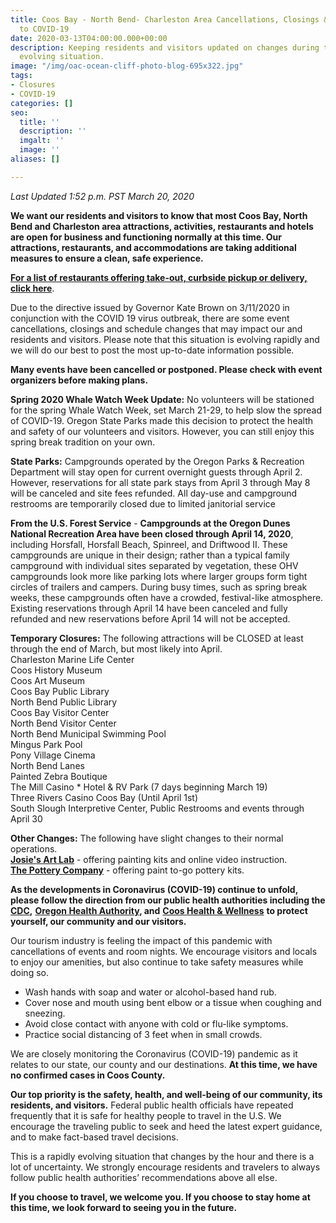 ```yaml
---
title: Coos Bay - North Bend- Charleston Area Cancellations, Closings & Changes Due
  to COVID-19
date: 2020-03-13T04:00:00.000+00:00
description: Keeping residents and visitors updated on changes during this rapidly
  evolving situation.
image: "/img/oac-ocean-cliff-photo-blog-695x322.jpg"
tags:
- Closures
- COVID-19
categories: []
seo:
  title: ''
  description: ''
  imgalt: ''
  image: ''
aliases: []

---
```

_Last Updated 1:52 p.m. PST March 20, 2020_

**We want our residents and visitors to know that most Coos Bay, North Bend and Charleston area attractions, activities, restaurants and hotels are open for business and functioning normally at this time. Our attractions, restaurants, and accommodations are taking additional measures to ensure a clean, safe experience.**

[**For a list of restaurants offering take-out, curbside pickup or delivery, click here**](/dining-options-takeout/).

Due to the directive issued by Governor Kate Brown on 3/11/2020 in conjunction with the COVID 19 virus outbreak, there are some event cancellations, closings and schedule changes that may impact our and residents and visitors. Please note that this situation is evolving rapidly and we will do our best to post the most up-to-date information possible.

**Many events have been cancelled or postponed. Please check with event organizers before making plans.**

**Spring 2020 Whale Watch Week Update:** No volunteers will be stationed for the spring Whale Watch Week, set March 21-29, to help slow the spread of COVID-19. Oregon State Parks made this decision to protect the health and safety of our volunteers and visitors. However, you can still enjoy this spring break tradition on your own.

**State Parks:** Campgrounds operated by the Oregon Parks & Recreation Department will stay open for current overnight guests through April 2. However, reservations for all state park stays from April 3 through May 8 will be canceled and site fees refunded. All day-use and campground restrooms are temporarily closed due to limited janitorial service

**From the U.S. Forest Service** - **Campgrounds at the Oregon Dunes National Recreation Area have been closed through April 14, 2020**, including Horsfall, Horsfall Beach, Spinreel, and Driftwood II. These campgrounds are unique in their design; rather than a typical family campground with individual sites separated by vegetation, these OHV campgrounds look more like parking lots where larger groups form tight circles of trailers and campers. During busy times, such as spring break weeks, these campgrounds often have a crowded, festival-like atmosphere. Existing reservations through April 14 have been canceled and fully refunded and new reservations before April 14 will not be accepted.

**Temporary Closures:** The following attractions will be CLOSED at least through the end of March, but most likely into April.<br> Charleston Marine Life Center  
Coos History Museum  
Coos Art Museum  
Coos Bay Public Library  
North Bend Public Library  
Coos Bay Visitor Center  
North Bend Visitor Center  
North Bend Municipal Swimming Pool  
Mingus Park Pool  
Pony Village Cinema  
North Bend Lanes  
Painted Zebra Boutique  
The Mill Casino * Hotel & RV Park (7 days beginning March 19)  
Three Rivers Casino Coos Bay (Until April 1st)  
South Slough Interpretive Center, Public Restrooms and events through April 30

**Other Changes:** The following have slight changes to their normal operations.  
[**Josie's Art Lab**](https://www.facebook.com/Josies-Art-Lab-216155035404818/) - offering painting kits and online video instruction.  
[**The Pottery Company**](https://www.facebook.com/The-Pottery-Co-161842183873942/) - offering paint to-go pottery kits.

**As the developments in Coronavirus (COVID-19) continue to unfold, please follow the direction from our public health authorities including the** [**CDC**](https://www.cdc.gov/coronavirus/2019-ncov/index.html)**,** [**Oregon Health Authority**](https://www.oregon.gov/oha/pages/index.aspx)**, and** [**Coos Health & Wellness**](https://cooshealthandwellness.org/) **to protect yourself, our community and our visitors.**

Our tourism industry is feeling the impact of this pandemic with cancellations of events and room nights. We encourage visitors and locals to enjoy our amenities, but also continue to take safety measures while doing so.

* Wash hands with soap and water or alcohol-based hand rub.
* Cover nose and mouth using bent elbow or a tissue when coughing and sneezing.
* Avoid close contact with anyone with cold or flu-like symptoms.
* Practice social distancing of 3 feet when in small crowds.

We are closely monitoring the Coronavirus (COVID-19) pandemic as it relates to our state, our county and our destinations. **At this time, we have no confirmed cases in Coos County.**

**Our top priority is the safety, health, and well-being of our community, its residents, and visitors.** Federal public health officials have repeated frequently that it is safe for healthy people to travel in the U.S. We encourage the traveling public to seek and heed the latest expert guidance, and to make fact-based travel decisions.

This is a rapidly evolving situation that changes by the hour and there is a lot of uncertainty. We strongly encourage residents and travelers to always follow public health authorities’ recommendations above all else.

**If you choose to travel, we welcome you. If you choose to stay home at this time, we look forward to seeing you in the future.**